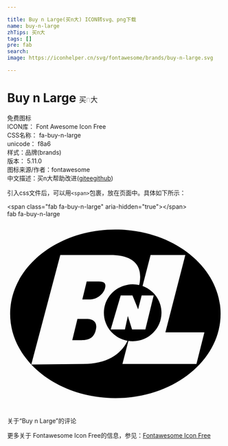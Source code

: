 ```yaml
---

title: Buy n Large(买n大) ICON转svg、png下载
name: buy-n-large
zhTips: 买n大
tags: []
pre: fab
search: 
image: https://iconhelper.cn/svg/fontawesome/brands/buy-n-large.svg

---
```


# Buy n Large  <small style="font-size: 60%;font-weight: 100">买n大</small>


<div class="detail-page">
<p>
<span><span class="badge-success badge">免费图标</span> </span>
<br/>
<span>
ICON库：
<span class="badge-secondary badge">Font Awesome Icon Free</span> 
</span>
<br/>
<span>
CSS名称：
<span class="badge-secondary badge">fa-buy-n-large</span> 
</span>
<br/>
<span>
unicode：
<span class="badge-secondary badge">f8a6</span> 
<copy-btn content='f8a6' btn-title=""></copy-btn>
<copy-btn :content='String.fromCodePoint(parseInt("f8a6", 16))' btn-title="复制U"></copy-btn>
</span><br/><span>样式：<span class="badge-light badge">品牌(brands)</span></span>
<br/>
<span>
版本：
<span class="badge-secondary badge">5.11.0</span> 
</span>
<br/>
<span>图标来源/作者：<span class="badge-light badge">fontawesome</span></span> 
<br/>
<span class="zh-detail">中文描述：<span class="badge-primary badge">买n大</span><span class="help-link"><span>帮助改进</span>(<a href="https://gitee.com/liuwave/icon-helper/edit/master/json/fontawesome/brands/buy-n-large.json" target="_blank" rel="noopener noreferrer">gitee</a><a href="https://github.com/liuwave/icon-helper/edit/master/json/fontawesome/brands/buy-n-large.json" target="_blank" rel="noopener noreferrer">github</a></span>)</span><br/>
</p>
</div>
<div class="alert alert-dark">
  <i class="fab fa-buy-n-large fa-xs"></i>
  <i class="fab fa-buy-n-large fa-sm"></i>
  <i class="fab fa-buy-n-large fa-lg"></i>
  <i class="fab fa-buy-n-large fa-2x"></i>
  <i class="fab fa-buy-n-large fa-3x"></i>
  <i class="fab fa-buy-n-large fa-5x"></i>
  <i class="fab fa-buy-n-large fa-7x"></i>
</div>
<div>
  <p>引入css文件后，可以用<code>&lt;span&gt;</code>包裹，放在页面中。具体如下所示：    
  </p>
  <div class="alert alert-primary" style="font-size: 14px">
    &lt;span class="fab fa-buy-n-large" aria-hidden="true"&gt;&lt;/span&gt;
    <copy-btn content='<span class="fab fa-buy-n-large" aria-hidden="true"></span>'></copy-btn>
  </div>
  <div class="alert alert-secondary">
    <i class="fab fa-buy-n-large"
    style="font-size: 24px"
    aria-hidden="true"></i> fab fa-buy-n-large
    <copy-btn content="fab fa-buy-n-large" btn-title="复制图标名称"></copy-btn>
  </div>
</div>
<div id="svg" class="svg-wrap">
<svg xmlns="http://www.w3.org/2000/svg" viewBox="0 0 576 512"><path d="M288 32C133.27 32 7.79 132.32 7.79 256S133.27 480 288 480s280.21-100.32 280.21-224S442.73 32 288 32zm-85.39 357.19L64.1 390.55l77.25-290.74h133.44c63.15 0 84.93 28.65 78 72.84a60.24 60.24 0 0 1-1.5 6.85 77.39 77.39 0 0 0-17.21-1.93c-42.35 0-76.69 33.88-76.69 75.65 0 37.14 27.14 68 62.93 74.45-18.24 37.16-56.16 60.92-117.71 61.52zM358 207.11h32l-22.16 90.31h-35.41l-11.19-35.63-7.83 35.63h-37.83l26.63-90.31h31.34l15 36.75zm145.86 182.08H306.79L322.63 328a78.8 78.8 0 0 0 11.47.83c42.34 0 76.69-33.87 76.69-75.65 0-32.65-21-60.46-50.38-71.06l21.33-82.35h92.5l-53.05 205.36h103.87zM211.7 269.39H187l-13.8 56.47h24.7c16.14 0 32.11-3.18 37.94-26.65 5.56-22.31-7.99-29.82-24.14-29.82zM233 170h-21.34L200 217.71h21.37c18 0 35.38-14.64 39.21-30.14C265.23 168.71 251.07 170 233 170z"/></svg>
</div>
<detail full-name='fa-buy-n-large'></detail>

<Vssue title="关于“Buy n Large”的评论" >关于“Buy n Large”的评论</Vssue>
    
<div><p>更多关于  Fontawesome Icon Free的信息，参见：<a target="_blank" href="https://iconhelper.cn/fontawesome.html">Fontawesome Icon Free</a>
</p></div>
